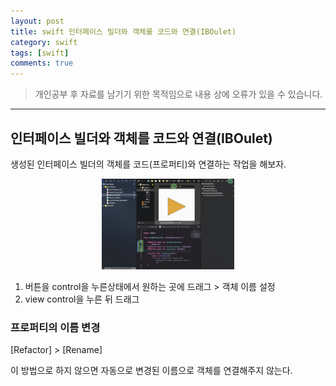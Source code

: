 ```yaml
---
layout: post
title: swift 인터페이스 빌더와 객체를 코드와 연결(IBOulet)
category: swift
tags: [swift]
comments: true
---
```


> 개인공부 후 자료를 남기기 위한 목적임으로 내용 상에 오류가 있을 수 있습니다.    

<hr>

## 인터페이스 빌더와 객체를 코드와 연결(IBOulet)

생성된 인터페이스 빌더의 객체를 코드(프로퍼티)와 연결하는 작업을 해보자.


<center>
<figure>
<img src="/assets/post-img/swift/24.jpg" alt="" width="50%">
</figure>
</center>

1. 버튼을 control을 누른상태에서 원하는 곳에 드래그 > 객체 이름 설정
2. view control을 누른 뒤 드래그



### 프로퍼티의 이름 변경

[Refactor] > [Rename]

이 방법으로 하지 않으면 자동으로 변경된 이름으로 객체를 연결해주지 않는다.
